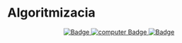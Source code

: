 # Algoritmizacia
<div id="badges" align="center">
  <a href="https://docs.google.com/document/d/1h1bss8lTFIekIu_wivTPTYV4LooYtyChMDQhMwgHAtg/edit?usp=sharing">
    <img src="https://img.shields.io/badge/конспект-black?style=for-the-badge&logo=pen&logoColor=white" alt="Badge"/>
  </a>
  <a href="https://drive.google.com/drive/folders/19JPCYyM-LG4fgvHE9fBhlL_RKXqaL5EQ?usp=sharing">
    <img src="https://img.shields.io/badge/Ермилова-black?style=for-the-badge&logo=computer&logoColor=white" alt="computer Badge"/>
  </a>
  <a href="https://drive.google.com/drive/folders/1UvWPe3MKi3p2BeEcKO6f2h4uQpUW104t?usp=sharing">
    <img src="https://img.shields.io/badge/сайт-black?style=for-the-badge&logo=twine&logoColor=white" alt="Badge"/>
  </a>
</div >
<div align="center">
